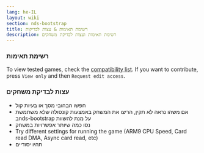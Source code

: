 ```yaml
---
lang: he-IL
layout: wiki
section: nds-bootstrap
title: רשימת תאימות & עצות לבדיקות
description: רשימת תאימות ועצות לבדיקת משחקים
---
```


### רשימת תאימות
To view tested games, check the [compatibility list](https://docs.google.com/spreadsheets/d/1LRTkXOUXraTMjg1eedz_f7b5jiuyMv2x6e_jY_nyHSc/). If you want to contribute, press `View only` and then `Request edit access`.

### עצות לבדיקת משחקים
- חפשו הבהובי מסך או בעיות קול
- אם משהו נראה לא תקין, הריצו את המשחק באמצעות קונסולה שלא משתמשת בnds-bootstrap על מנת להשוות
- נסו כמה שיותר אפשרויות במשחק
- Try different settings for running the game (ARM9 CPU Speed, Card read DMA, Async card read, etc)
- תהיו יסודיים
